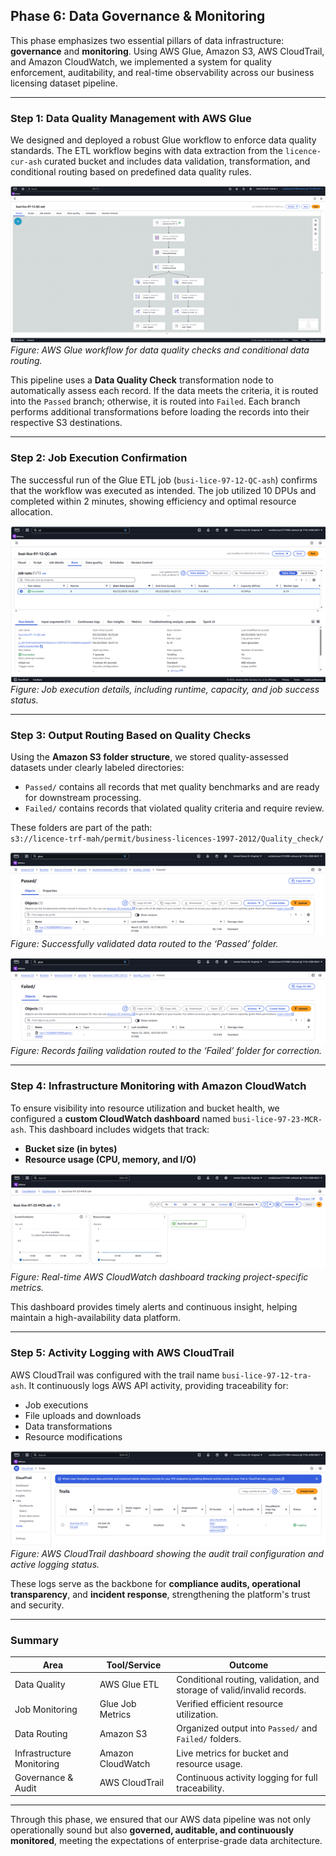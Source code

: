 ## Phase 6: Data Governance & Monitoring

This phase emphasizes two essential pillars of data infrastructure: **governance** and **monitoring**. Using AWS Glue, Amazon S3, AWS CloudTrail, and Amazon CloudWatch, we implemented a system for quality enforcement, auditability, and real-time observability across our business licensing dataset pipeline.

---

### Step 1: Data Quality Management with AWS Glue

We designed and deployed a robust Glue workflow to enforce data quality standards. The ETL workflow begins with data extraction from the `licence-cur-ash` curated bucket and includes data validation, transformation, and conditional routing based on predefined data quality rules.

![AWS Glue ETL Workflow](images/governance-glue-etl-workflow.png)  
*Figure: AWS Glue workflow for data quality checks and conditional data routing.*

This pipeline uses a **Data Quality Check** transformation node to automatically assess each record. If the data meets the criteria, it is routed into the `Passed` branch; otherwise, it is routed into `Failed`. Each branch performs additional transformations before loading the records into their respective S3 destinations.

---

### Step 2: Job Execution Confirmation

The successful run of the Glue ETL job (`busi-lice-97-12-QC-ash`) confirms that the workflow was executed as intended. The job utilized 10 DPUs and completed within 2 minutes, showing efficiency and optimal resource allocation.

![Glue Job Execution Summary](images/governance-job-execution-summary.png)  
*Figure: Job execution details, including runtime, capacity, and job success status.*

---

### Step 3: Output Routing Based on Quality Checks

Using the **Amazon S3 folder structure**, we stored quality-assessed datasets under clearly labeled directories:

- `Passed/` contains all records that met quality benchmarks and are ready for downstream processing.
- `Failed/` contains records that violated quality criteria and require review.

These folders are part of the path:  
`s3://licence-trf-mah/permit/business-licences-1997-2012/Quality_check/`

![S3 Passed Folder](images/governance-s3-passed-folder.png)  
*Figure: Successfully validated data routed to the ‘Passed’ folder.*

![S3 Failed Folder](images/governance-s3-failed-folder.png)  
*Figure: Records failing validation routed to the ‘Failed’ folder for correction.*

---

### Step 4: Infrastructure Monitoring with Amazon CloudWatch

To ensure visibility into resource utilization and bucket health, we configured a **custom CloudWatch dashboard** named `busi-lice-97-23-MCR-ash`. This dashboard includes widgets that track:

- **Bucket size (in bytes)**
- **Resource usage (CPU, memory, and I/O)**

![CloudWatch Monitoring Dashboard](images/monitoring-cloudwatch-dashboard.png)  
*Figure: Real-time AWS CloudWatch dashboard tracking project-specific metrics.*

This dashboard provides timely alerts and continuous insight, helping maintain a high-availability data platform.

---

### Step 5: Activity Logging with AWS CloudTrail

AWS CloudTrail was configured with the trail name `busi-lice-97-12-tra-ash`. It continuously logs AWS API activity, providing traceability for:

- Job executions
- File uploads and downloads
- Data transformations
- Resource modifications

![CloudTrail Logging](images/monitoring-cloudtrail-tracking.png)  
*Figure: AWS CloudTrail dashboard showing the audit trail configuration and active logging status.*

These logs serve as the backbone for **compliance audits, operational transparency**, and **incident response**, strengthening the platform's trust and security.

---

### Summary

| Area                 | Tool/Service         | Outcome |
|----------------------|----------------------|---------|
| Data Quality         | AWS Glue ETL         | Conditional routing, validation, and storage of valid/invalid records. |
| Job Monitoring       | Glue Job Metrics     | Verified efficient resource utilization. |
| Data Routing         | Amazon S3            | Organized output into `Passed/` and `Failed/` folders. |
| Infrastructure Monitoring | Amazon CloudWatch | Live metrics for bucket and resource usage. |
| Governance & Audit   | AWS CloudTrail       | Continuous activity logging for full traceability. |

---

Through this phase, we ensured that our AWS data pipeline was not only operationally sound but also **governed, auditable, and continuously monitored**, meeting the expectations of enterprise-grade data architecture.
